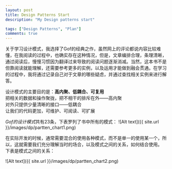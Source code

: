 ```yaml
---
layout: post
title: Design Patterns Start
description: "My Design patterns start"

tags: ["Design Patterns", "Plan"]
comments: true
---
```


关于学习设计模式，我选择了Gof的经典之作，虽然网上的评论都说内容比较难懂，在我阅读的过程中，也确实存在这种情况，但是，文章编排合理，条理清晰，通过阅读后，慢慢习惯因为翻译过来导致的阅读问题逐渐消减。当然，这本书不是但靠阅读就能理解，还需要参考更多的实例，以及运用才能做到融会贯通。在学习的过程中，我将通过记录自己对于文章的哪些疑虑，并通过查找相关实例来进行解答。


设计模式的主要目的是：**高内聚、低耦合、可复用**  <br />
把相关的数据和操作聚拢，把不相干的排斥在外——高内聚  <br />
对外只提供少量清晰的接口——低耦合  <br />
让我们的代码更加，可维护、可阅读、可扩展  <br />

*Gof的设计模式*共有23条，下表罗列了书中所有的模式：
![Alt text]({{ site.url }}/images/dp/partten_chart1.png)

在实际开发的时候，通常需要混合的使用各种模式，而不是单一的使用某一个，所以，这就需要我们充分理解当时的场合，以及模式之间的关系，如何结合使用。
下表是模式之间的关系：

![Alt text]({{ site.url }}/images/dp/partten_chart2.png)
